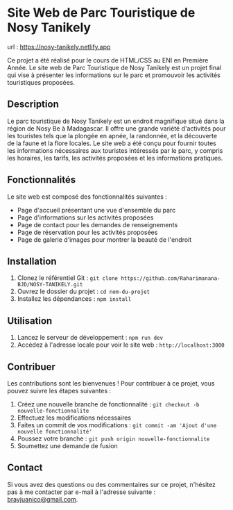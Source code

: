 # Site Web de Parc Touristique de Nosy Tanikely

url : https://nosy-tanikely.netlify.app

Ce projet a été réalisé pour le cours de HTML/CSS au ENI en Première Année. Le site web de Parc Touristique de Nosy Tanikely est un projet final qui vise à présenter les informations sur le parc et promouvoir les activités touristiques proposées.

## Description

Le parc touristique de Nosy Tanikely est un endroit magnifique situé dans la région de Nosy Be à Madagascar. Il offre une grande variété d'activités pour les touristes tels que la plongée en apnée, la randonnée, et la découverte de la faune et la flore locales. Le site web a été conçu pour fournir toutes les informations nécessaires aux touristes intéressés par le parc, y compris les horaires, les tarifs, les activités proposées et les informations pratiques.

## Fonctionnalités

Le site web est composé des fonctionnalités suivantes :

- Page d'accueil présentant une vue d'ensemble du parc
- Page d'informations sur les activités proposées
- Page de contact pour les demandes de renseignements
- Page de réservation pour les activités proposées
- Page de galerie d'images pour montrer la beauté de l'endroit

## Installation

1. Clonez le référentiel Git : `git clone https://github.com/Raharimanana-BJD/NOSY-TANIKELY.git`
2. Ouvrez le dossier du projet : `cd nom-du-projet`
3. Installez les dépendances : `npm install`

## Utilisation

1. Lancez le serveur de développement : `npm run dev`
2. Accédez à l'adresse locale pour voir le site web : `http://localhost:3000`

## Contribuer

Les contributions sont les bienvenues ! Pour contribuer à ce projet, vous pouvez suivre les étapes suivantes :

1. Créez une nouvelle branche de fonctionnalité : `git checkout -b nouvelle-fonctionnalite`
2. Effectuez les modifications nécessaires
3. Faites un commit de vos modifications : `git commit -am 'Ajout d'une nouvelle fonctionnalité'`
4. Poussez votre branche : `git push origin nouvelle-fonctionnalite`
5. Soumettez une demande de fusion

## Contact

Si vous avez des questions ou des commentaires sur ce projet, n'hésitez pas à me contacter par e-mail à l'adresse suivante : brayjuanico@gmail.com.
